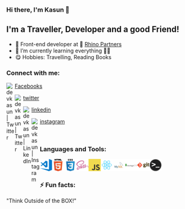 ### Hi there, I'm Kasun 👋

## I'm a Traveller, Developer and a good Friend!
- 🔭 Front-end developer at 🦏 [Rhino Partners](https://rhino-partners.com) 
- 🌱 I’m currently learning everything 🧙‍♂️
- 😋 Hobbies: Travelling, Reading Books 
### Connect with me:

<img align="left" alt="devkasun | Twitter" width="22px" src="https://cdn.jsdelivr.net/npm/simple-icons@v3/icons/facebook.svg" />[Facebooks](https://www.facebook.com/devkasunlakshitha)

<img align="left" alt="devkasun | Twitter" width="22px" src="https://cdn.jsdelivr.net/npm/simple-icons@v3/icons/twitter.svg" />[twitter](https://twitter.com/KasunLuckshitha)

<img align="left" alt="devkasun | LinkedIn" width="22px" src="https://cdn.jsdelivr.net/npm/simple-icons@v3/icons/linkedin.svg" />[linkedin](https://www.linkedin.com/in/devkasun)

<img align="left" alt="devkasun | Instagram" width="22px" src="https://cdn.jsdelivr.net/npm/simple-icons@v3/icons/instagram.svg" />[instagram](https://www.instagram.com/kasun.dev)

<br />

### Languages and Tools:

<img align="left" alt="Visual Studio Code" width="32px" src="https://raw.githubusercontent.com/github/explore/80688e429a7d4ef2fca1e82350fe8e3517d3494d/topics/visual-studio-code/visual-studio-code.png" />
<img align="left" alt="HTML5" width="32px" src="https://raw.githubusercontent.com/github/explore/80688e429a7d4ef2fca1e82350fe8e3517d3494d/topics/html/html.png" />
<img align="left" alt="CSS3" width="32px" src="https://raw.githubusercontent.com/github/explore/80688e429a7d4ef2fca1e82350fe8e3517d3494d/topics/css/css.png" />
<img align="left" alt="Sass" width="32px" src="https://raw.githubusercontent.com/github/explore/80688e429a7d4ef2fca1e82350fe8e3517d3494d/topics/sass/sass.png" />
<img align="left" alt="JavaScript" width="32px" src="https://raw.githubusercontent.com/github/explore/80688e429a7d4ef2fca1e82350fe8e3517d3494d/topics/javascript/javascript.png" />
<img align="left" alt="React" width="32px" src="https://raw.githubusercontent.com/github/explore/80688e429a7d4ef2fca1e82350fe8e3517d3494d/topics/react/react.png" />
<img align="left" alt="MySQL" width="32px" src="https://raw.githubusercontent.com/github/explore/80688e429a7d4ef2fca1e82350fe8e3517d3494d/topics/mysql/mysql.png" />
<img align="left" alt="MongoDB" width="32px" src="https://raw.githubusercontent.com/github/explore/80688e429a7d4ef2fca1e82350fe8e3517d3494d/topics/mongodb/mongodb.png" />
<img align="left" alt="Git" width="32px" src="https://raw.githubusercontent.com/github/explore/80688e429a7d4ef2fca1e82350fe8e3517d3494d/topics/git/git.png" />
<img align="left" alt="HTML5" width="32px" src="https://raw.githubusercontent.com/github/explore/80688e429a7d4ef2fca1e82350fe8e3517d3494d/topics/terminal/terminal.png" />

<br />
<br />

### ⚡ Fun facts:

"Think Outside of the BOX!"

